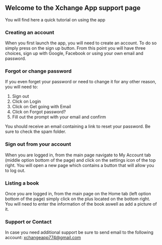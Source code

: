 ## Welcome to the Xchange App support page

You will find here a quick tutorial on using the app 

### Creating an account

When you first launch the app, you will need to create an account. To do so simply press on the sign up button.
From this point you will have three choices, sign up with Google, Facebook or using your own email and password.

### Forgot or change password
If you even forget your password or need to change it for any other reason, you will need to:
1. Sign out
2. Click on Login
3. Click on Get going with Email
4. Click on Forgot password?
5. Fill out the prompt with your email and confirm

You should receive an email containing a link to reset your password. Be sure to check the spam folder.

### Sign out from your account
When you are logged in, from the main page navigate to My Account tab (middle option bottom of the page) and click on the settings icon of the top right.
You will open a new page which contains a button that will allow you to log out.

### Listing a book
Once you are logged in, from the main page on the Home tab (left option bottom of the page) simply click on the plus located on the bottom right. You will need to enter the information of the book aswell as add a picture of it.

### Support or Contact

In case you need additional support be sure to send email to the following account: xchangeapp774@gmail.com
